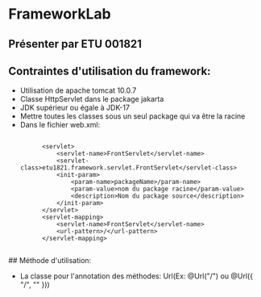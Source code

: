 # FrameworkLab
## Présenter par ETU 001821
## Contraintes d'utilisation du framework:
<ul>
  <li>Utilisation de apache tomcat 10.0.7</li>
  <li>Classe HttpServlet dans le package jakarta</li>
  <li>JDK supérieur ou égale à JDK-17</li>
  <li>Mettre toutes les classes sous un seul package qui va être la racine</li>
  <li>Dans le fichier web.xml:
      <pre><code>
      &lt;servlet&gt;
          &lt;servlet-name&gt;FrontServlet&lt;/servlet-name&gt;
          &lt;servlet-class&gt;etu1821.framework.servlet.FrontServlet&lt;/servlet-class&gt;
          &lt;init-param&gt;
              &lt;param-name&gt;packageName&gt;/param-name&gt;
              &lt;param-value&gt;nom du package racine&lt;/param-value&gt;
              &lt;description&gt;Nom du package source&lt;/description&gt;
          &lt;/init-param&gt;
      &lt;/servlet&gt;
      &lt;servlet-mapping&gt;
          &lt;servlet-name&gt;FrontServlet&lt;/servlet-name&gt;
          &lt;url-pattern&gt;/&lt;/url-pattern&gt;
      &lt;/servlet-mapping&gt;
       </code></pre>
  </li>
</ul>
## Méthode d'utilisation:
<ul>
  <li>La classe pour l'annotation des méthodes: Url(Ex: @Url("/") ou @Url({ "/", "" }))</li>
</ul>
